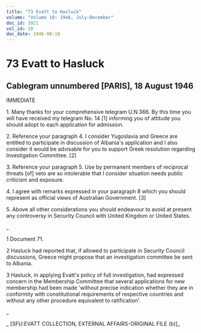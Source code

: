 ```yaml
---
title: "73 Evatt to Hasluck"
volume: "Volume 10: 1946, July-December"
doc_id: 3921
vol_id: 10
doc_date: 1946-08-18
---
```


# 73 Evatt to Hasluck

## Cablegram unnumbered [PARIS], 18 August 1946

IMMEDIATE

1\. Many thanks for your comprehensive telegram U.N.366. By this time you will have received my telegram No. 14 [1] informing you of attitude you should adopt to each application for admission.

2\. Reference your paragraph 4. I consider Yugoslavia and Greece are entitled to participate in discussion of Albania's application and I also consider it would be advisable for you to support Greek resolution regarding Investigation Committee. [2]

3\. Reference your paragraph 5. Use by permanent members of reciprocal threats [of] veto are so intolerable that I consider situation needs public criticism and exposure.

4\. I agree with remarks expressed in your paragraph 8 which you should represent as official views of Australian Government. [3]

5\. Above all other considerations you should endeavour to avoid at present any controversy in Security Council with United Kingdom or United States.

_

1 Document 71.

2 Hasluck had reported that, if allowed to participate in Security Council discussions, Greece might propose that an investigation committee be sent to Albania.

3 Hasluck, in applying Evatt's policy of full investigation, had expressed concern in the Membership Committee that several applications for new membership had been made 'without precise indication whether they are in conformity with constitutional requirements of respective countries and without any other procedure equivalent to ratification'.

_

_ [SFU:EVATT COLLECTION, EXTERNAL AFFAIRS-ORIGINAL FILE (b)]_
